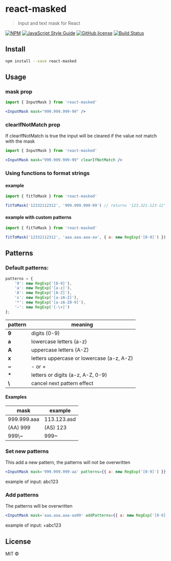 # react-masked

> Input and text mask for React

[![NPM](https://img.shields.io/npm/v/react-masked.svg)](https://www.npmjs.com/package/react-masked) [![JavaScript Style Guide](https://img.shields.io/badge/code_style-standard-brightgreen.svg)](https://standardjs.com)
[![GitHub license](https://img.shields.io/badge/license-MIT-blue.svg)](https://raw.githubusercontent.com/rafaelcorradini/react-masked/master/LICENSE)
[![Build Status](https://travis-ci.com/rafaelcorradini/react-masked.svg?branch=master)](https://travis-ci.com/rafaelcorradini/react-masked)

## Install

```bash
npm install --save react-masked
```

## Usage


### mask prop
```jsx
import { InputMask } from 'react-masked'

<InputMask mask="999.999.999-99" />
```

### clearIfNotMatch prop

If clearIfNotMatch is true the input will be cleared if the value not match with the mask

```jsx
import { InputMask } from 'react-masked'

<InputMask mask="999.999.999-99" clearIfNotMatch />
```

### Using functions to format strings

#### example
```javascript
import { fitToMask } from 'react-masked'

fitToMask('12332112312', '999.999.999-99') // returns '123.321.123-12'
```

#### example with custom patterns
```javascript
import { fitToMask } from 'react-masked'

fitToMask('12332112312', 'aaa.aaa.aaa-aa', { a: new RegExp('[0-9]') }) // returns '123.321.123-12'
```

## Patterns
### Default patterns:

```typescript
patterns = {
    '9': new RegExp('[0-9]'),
    'a': new RegExp('[a-z]'),
    'A': new RegExp('[A-Z]'),
    'x': new RegExp('[a-zA-Z]'),
    '*': new RegExp('[a-zA-Z0-9]'),
    '~': new RegExp('[-\+]')
};
```

| pattern | meaning |
|------|---------|
| **9** | digits (0-9) |
| **a** | lowercase letters (a-z) |
| **A** | uppercase letters (A-Z) |
| **x** | letters uppercase or lowercase (a-z, A-Z) |
|  **~** | - or + |
| **\*** | letters or digits (a-z, A-Z, 0-9) |
|  **\\** | cancel next pattern effect |

#### Examples

| mask | example |
| ------- | ------- |
| 999.999.aaa | 113.123.asd |
| (AA) 999 | (AS) 123 |
| 999\\\~ | 999~ |

### Set new patterns

This add a new pattern, the patterns will not be overwritten
```jsx
<InputMask mask='999.999.999-aa' patterns={{ a: new RegExp('[0-9]') }} />
```
example of input: abc123

### Add patterns

The patterns will be overwritten
```jsx
<InputMask mask='aaa.aaa.aaa-aa99' addPatterns={{ a: new RegExp('[0-9]') }} />
```
example of input: +abc123


## License

MIT © [](https://github.com/)
